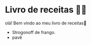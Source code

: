 #	Livro de receitas :man_cook:

olá! Bem vindo ao meu livro de receitas:wave:

- Strogonoff de frango.
- pavê


